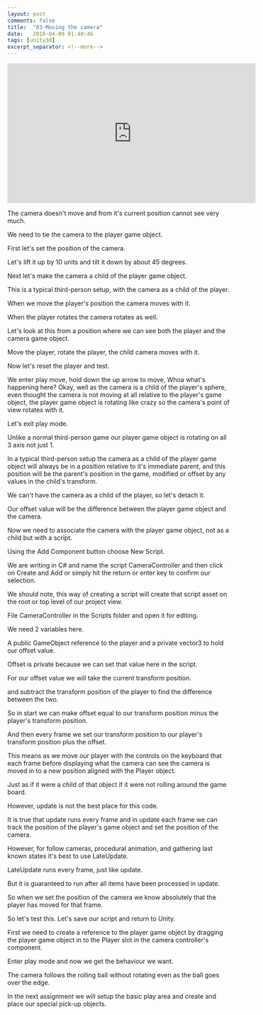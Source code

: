 ```yaml
---
layout: post
comments: false
title:  "03-Moving the camera"
date:   2016-04-09 01:40:46
tags: [unity3d]
excerpt_separator: <!--more-->
---
```

<iframe width="560" height="315" src="https://www.youtube.com/embed/Xcm5H2J95iI" frameborder="0" allowfullscreen></iframe>

The camera doesn't move and from it's current position
cannot see very much.

We need to tie the camera to the player game object.

First let's set the position of the camera.
<!--more-->
Let's lift it up by 10 units and tilt it
down by about 45 degrees.

Next let's make the camera a child of the
player game object.

This is a typical third-person setup,
with the camera as a child of the player.

When we move the player's position
the camera moves with it.

When the player rotates the camera rotates as well.

Let's look at this from a position where we
can see both the player and the camera game object.

Move the player,
rotate the player,
the child camera moves with it.

Now let's reset the player and test.

We enter play move, hold down the up arrow to move,
Whoa what's happening here?
Okay, well as the camera is a child of the player's sphere,
even thought the camera is not moving at all
relative to the player's game object,
the player game object is rotating like crazy
so the camera's point of view rotates with it.

Let's exit play mode.

Unlike a normal third-person game
our player game object is rotating on all 3 axis
not just 1.

In a typical third-person setup
the camera as a child of the player game object
will always be in a position relative
to it's immediate parent,
and this position will be the parent's
position in the game, modified or offset by
any values in the child's transform.

We can't have the camera as a child of
the player, so let's detach it.

Our offset value will be the difference
between the player game object and the camera.

Now we need to associate the camera with
the player game object, not as a child
but with a script.

Using the Add Component button choose New Script.

We are writing in C#
and name the script CameraController
and then click on Create and Add
or simply hit the return or enter key
to confirm our selection.

We should note, this way of creating a script
will create that script asset on
the root or top level of our project view.

File CameraController in the Scripts folder
and open it for editing.

We need 2 variables here.

A public GameObject reference to the player
and a private vector3 to hold our offset value.

Offset is private because we can
set that value here in the script.

For our offset value we will take the
current transform position.

and subtract the transform position of the player
to find the difference between the two.

So in start we can make offset equal to our
transform position minus the player's transform position.

And then every frame we set our
transform position to our player's transform position
plus the offset.

This means as we move our player
with the controls on the keyboard
that each frame before displaying what the camera can see
the camera is moved in to a new position
aligned with the Player object.

Just as if it were a child of that object
if it were not rolling around the game board.

However, update is not the best place for this code.

It is true that update runs every frame
and in update each frame we can track
the position of the player's game object
and set the position of the camera.

However, for follow cameras, procedural animation,
and gathering last known states
it's best to use LateUpdate.

LateUpdate runs every frame, just like update.

But it is guaranteed to run after all items
have been processed in update.

So when we set the position of the camera
we know absolutely that the player has moved for that frame.

So let's test this.
 Let's save our script
and return to Unity.

First we need to create a reference to the
player game object by dragging the player
game object in to the Player slot
in the camera controller's component.

Enter play mode
and now we get the behaviour we want.

The camera follows the rolling ball
without rotating
even as the ball goes over the edge.

In the next assignment we will setup the basic
play area and create and place our
special pick-up objects.
